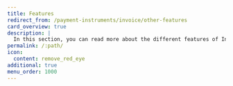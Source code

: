 ```yaml
---
title: Features
redirect_from: /payment-instruments/invoice/other-features
card_overview: true
description: |
  In this section, you can read more about the different features of Invoice.
permalink: /:path/
icon:
  content: remove_red_eye
additional: true
menu_order: 1000
---
```

